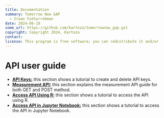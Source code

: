 ```yaml
---
title: Documentation
summary: Tomorrow Now GAP
  - Irwan Fathurrahman
date: 2024-06-18
some_url: https://github.com/kartoza/tomorrownow_gap.git
copyright: Copyright 2024, Kartoza
contact:
license: This program is free software; you can redistribute it and/or modify it under the terms of the GNU Affero General Public License as published by the Free Software Foundation; either version 3 of the License, or (at your option) any later version.
---
```


# API user guide

* **[API Keys:](./api-keys.md)** this section shows a tutorial to create and delete API keys.
* **[Measurement API:](./measurement.md)** this section explains the measurement API guide for both GET and POST method.
* **[Access API Using R:](./access-api-using-r.md)** this section shows a tutorial to access the API using R.
* **[Access API in Jupyter Notebook:](./access-api-using-jupyter.md)** this section shows a tutorial to access the API in Jupyter Notebook.
